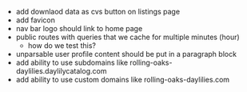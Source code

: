 - add downlaod data as cvs button on listings page
- add favicon
- nav bar logo should link to home page
- public routes with queries that we cache for multiple minutes (hour)
  - how do we test this?
- unparsable user profile content should be put in a paragraph block
- add ability to use subdomains like rolling-oaks-daylilies.daylilycatalog.com
- add ability to use custom domains like rolling-oaks-daylilies.com
